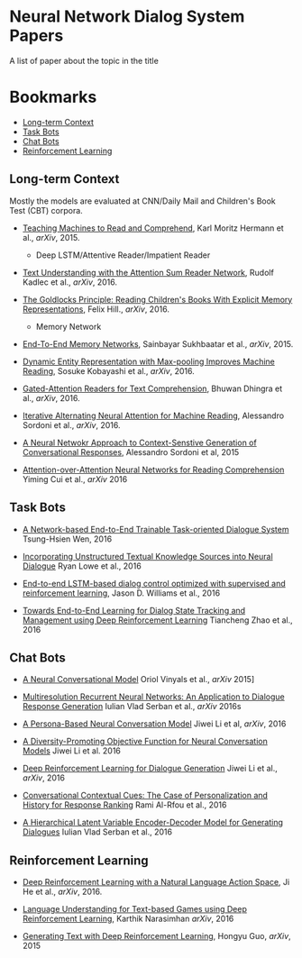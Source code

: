 # Neural Network Dialog System Papers
A list of paper about the topic in the title

# Bookmarks
  * [Long-term Context](#long-term-context)
  * [Task Bots](#task-driven)
  * [Chat Bots](#chatbots)
  * [Reinforcement Learning](#reinforce)

## Long-term Context
Mostly the models are evaluated at CNN/Daily Mail and Children's Book Test (CBT) corpora.

* [Teaching Machines to Read and Comprehend](https://arxiv.org/abs/1506.03340), Karl Moritz Hermann et al., *arXiv*, 2015.
  * Deep LSTM/Attentive Reader/Impatient Reader

* [Text Understanding with the Attention Sum Reader Network](https://arxiv.org/abs/1603.01547), Rudolf Kadlec et al., *arXiv*, 2016.

* [The Goldlocks Principle: Reading Children's Books With Explicit Memory Representations](https://arxiv.org/abs/1511.02301), Felix Hill., *arXiv*, 2016.
  * Memory Network

* [End-To-End Memory Networks](http://arxiv.org/abs/1503.08895v5), Sainbayar Sukhbaatar et al., *arXiv*, 2015.

* [Dynamic Entity Representation with Max-pooling Improves Machine Reading](http://www.cl.ecei.tohoku.ac.jp/publications/2016/kobayashi-dynamic-entity-naacl2016.pdf), Sosuke Kobayashi et al., *arXiv*, 2016.

* [Gated-Attention Readers for Text Comprehension](http://cn.arxiv.org/abs/1606.01549v1), Bhuwan Dhingra et al., *arXiv*, 2016.

* [Iterative Alternating Neural Attention for Machine Reading](http://arxiv.org/abs/1606.02245v3), Alessandro Sordoni et al., *arXiv*, 2016.

* [A Neural Netwokr Approach to Context-Senstive Generation of Conversational Responses](https://michaelauli.github.io/papers/chitchat.pdf), Alessandro Sordoni et al, 2015

* [Attention-over-Attention Neural Networks for Reading Comprehension](https://arxiv.org/abs/1607.04423) Yiming Cui et al., *arXiv* 2016

## Task Bots
* [A Network-based End-to-End Trainable Task-oriented Dialogue System](https://arxiv.org/abs/1604.04562) Tsung-Hsien Wen, 2016

* [Incorporating Unstructured Textual Knowledge Sources into Neural Dialogue](http://media.wix.com/ugd/b6d786_137894b7b3a341a09ed0c0b45b46dbb6.pdf) Ryan Lowe et al., 2016

* [End-to-end LSTM-based dialog control optimized with supervised and reinforcement learning](http://arxiv.org/pdf/1606.01269v1.pdf), Jason D. Williams et al., 2016

* [Towards End-to-End Learning for Dialog State Tracking and Management using Deep Reinforcement Learning](https://arxiv.org/pdf/1606.02560v1.pdf) Tiancheng Zhao et al., 2016

## Chat Bots
* [A Neural Conversational Model](http://arxiv.org/abs/1506.05869) Oriol Vinyals et al., *arXiv* 2015]

* [Multiresolution Recurrent Neural Networks: An Application to Dialogue Response Generation](https://arxiv.org/pdf/1606.00776v2.pdf) Iulian Vlad Serban et al., *arXiv* 2016s

* [A Persona-Based Neural Conversation Model](https://arxiv.org/abs/1603.06155) Jiwei Li et al, *arXiv*, 2016

* [A Diversity-Promoting Objective Function for Neural Conversation Models](http://www.aclweb.org/anthology/N16-1014) Jiwei Li et al. 2016

* [Deep Reinforcement Learning for Dialogue Generation](https://arxiv.org/abs/1606.01541) Jiwei Li et al., *arXiv*, 2016

* [Conversational Contextual Cues: The Case of Personalization and History for Response Ranking](http://arxiv.org/pdf/1606.00372v1.pdf) Rami Al-Rfou et al., 2016

* [A Hierarchical Latent Variable Encoder-Decoder Model for Generating Dialogues](https://arxiv.org/abs/1605.06069) Iulian Vlad Serban et al., 2016

## Reinforcement Learning
* [Deep Reinforcement Learning with a Natural Language Action Space](http://arxiv.org/abs/1511.04636v5), Ji He et al., *arXiv*, 2016.

* [Language Understanding for Text-based Games using Deep Reinforcement Learning](https://arxiv.org/abs/1506.08941), Karthik Narasimhan *arXiv*, 2016

* [Generating Text with Deep Reinforcement Learning](http://arxiv.org/abs/1510.09202), Hongyu Guo, *arXiv*, 2015
